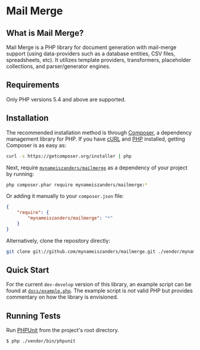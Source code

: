 Mail Merge
==========

<!--
    Guidelines for a Successful README
    ==================================
    - Name of the projects and all sub-modules and libraries (sometimes they are
      named different and very confusing to new users).
    - Descriptions of all the project, and all sub-modules and libraries.
    - 5-line code snippet on how its used (if it's a library).
    - Copyright and licensing information (or "Read LICENSE").
    - Instruction to grab the documentation.
    - Instructions to install, configure, and to run the programs.
    - Instruction to grab the latest code and detailed instructions to build it
      (or quick overview and "Read INSTALL").
    - List of authors or "Read AUTHORS".
    - Instructions to submit bugs, feature requests, submit patches, join
      mailing list, get announcements, or join the user or dev community in
      other forms.
    - Other contact info (email address, website, company name, address, etc).
    - A brief history if it's a replacement or a fork of something else.
    - Legal notices (crypto stuff).
-->

What is Mail Merge?
-------------------

Mail Merge is a PHP library for document generation with mail-merge support (using data-providers such as a database
entities, CSV files, spreadsheets, etc). It utilizes template providers, transformers, placeholder collections, and
parser/generator engines.


Requirements
------------

Only PHP versions 5.4 and above are supported.

Installation
------------

The recommended installation method is through [Composer](https://getcomposer.org), a dependency management library for PHP. If you have [cURL](http://curl.haxx.se) and [PHP](http://php.net/) installed, getting Composer is as easy as:

```bash
curl -s https://getcomposer.org/installer | php
```

Next, require [`mynameiszanders/mailmerge`](https://packagist.org/mynameiszanders/mailmerge) as a dependency of your project by running:

```bash
php composer.phar require mynameiszanders/mailmerge:*
```

Or adding it manually to your `composer.json` file:

```json
{
    "require": {
        "mynameiszanders/mailmerge": "*"
    }
}
```

Alternatively, clone the repository directly:

```bash
git clone git://github.com/mynameiszanders/mailmerge.git ./vendor/mynameiszanders/mailmerge
```

Quick Start
-----------

For the current `dev-develop` version of this library, an example script can be found at [`docs/example.php`](docs/example.php).
The example script is *not* valid PHP but provides commentary on how the library is envisioned.

Running Tests
-------------

Run [PHPUnit](https://phpunit.de/ "Programmer-oriented testing framework for PHP.") from the project's root directory.

```bash
$ php ./vendor/bin/phpunit
```
